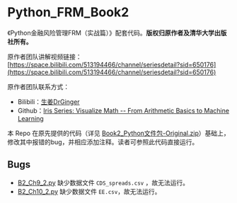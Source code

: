# Python_FRM_Book2

《Python金融风险管理FRM（实战篇）》配套代码。**版权归原作者及清华大学出版社所有。**

原作者团队讲解视频链接：[https://space.bilibili.com/513194466/channel/seriesdetail?sid=650176](https://space.bilibili.com/513194466/channel/seriesdetail?sid=650176) 

原作者团队联系方式：

- Bilibili：[生姜DrGinger](https://space.bilibili.com/513194466) 
- Github：[Iris Series: Visualize Math -- From Arithmetic Basics to Machine Learning](https://github.com/Visualize-ML) 

本 Repo 在原先提供的代码（详见 [Book2_Python文件包-Original.zip](https://github.com/Accelerator086/Python_FRM_Book2/blob/main/Book2_Python%E6%96%87%E4%BB%B6%E5%8C%85-Original.zip)）基础上，修改其中报错的bug，并相应添加注释。读者可参照此代码直接运行。



## Bugs

- [B2_Ch9_2.py](https://github.com/Accelerator086/Python_FRM_Book2/blob/main/B2_Ch9/B2_Ch9_2.py) 缺少数据文件 `CDS_spreads.csv` ，故无法运行。
- [B2_Ch10_2.py](https://github.com/Accelerator086/Python_FRM_Book2/blob/main/B2_Ch10/B2_Ch10_2.py) 缺少数据文件 `EE.csv`，故无法运行。

